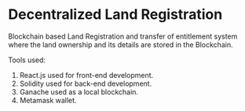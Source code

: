 # Decentralized Land Registration

Blockchain based Land Registration and transfer of entitlement system where the land ownership and its details are stored in the Blockchain.

Tools used:
1. React.js used for front-end development.
2. Solidity used for back-end development.
3. Ganache used as a local blockchain.
4. Metamask wallet.


